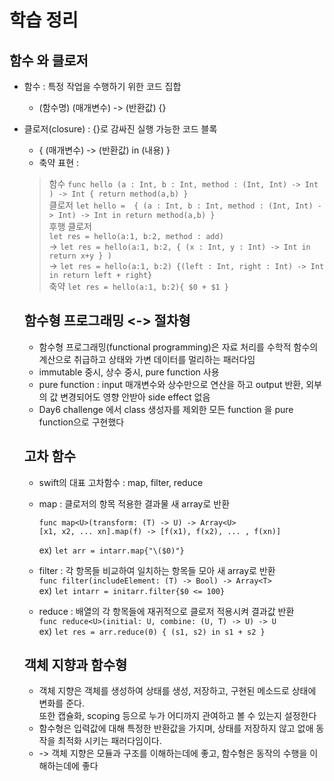 # 학습 정리 
## 함수 와 클로저
- 함수 : 특정 작업을 수행하기 위한 코드 집합
  - (함수명) (매개변수) -> (반환값) {}
- 클로저(closure) : {}로 감싸진 실행 가능한 코드 블록
   - { (매개변수) -> (반환값) in (내용) }
   - 축약 표현 :
    > 함수 ``` func hello (a : Int, b : Int, method : (Int, Int) -> Int ) -> Int { return method(a,b) } ```    
    > 클로저 ``` let hello =  { (a : Int, b : Int, method : (Int, Int) -> Int) -> Int in return method(a,b) } ```  
    > 후행 클로저   
     ``` let res = hello(a:1, b:2, method : add) ```   
     -> ``` let res = hello(a:1, b:2, { (x : Int, y : Int) -> Int in return x+y } ) ```   
     -> ``` let res = hello(a:1, b:2) {(left : Int, right : Int) -> Int in return left + right} ```   
    > 축약  ``` let res = hello(a:1, b:2){ $0 + $1 } ```
  
  ## 함수형 프로그래밍 <-> 절차형
  - 함수형 프로그래밍(functional programming)은 자료 처리를 수학적 함수의 계산으로 취급하고 상태와 가변 데이터를 멀리하는 패러다임
   - immutable 중시, 상수 중시, pure function 사용
   - pure function : input 매개변수와 상수만으로 연산을 하고 output 반환, 외부의 값 변경되어도 영향 안받아 side effect 없음
  - Day6 challenge 에서 class 생성자를 제외한 모든 function 을 pure function으로 구현했다  
   
   ## 고차 함수
   - swift의 대표 고차함수 : map, filter, reduce
   - map : 클로저의 항목 적용한 결과물 새 array로 반환
        ```
        func map<U>(transform: (T) -> U) -> Array<U>       
        [x1, x2, ... xn].map(f) -> [f(x1), f(x2), ... , f(xn)]   
        ```     
        ex) ``` let arr = intarr.map{"\($0)"} ```  
        
   - filter : 각 항목들 비교하여 일치하는 항목들 모아 새 array로 반환  
    ``` func filter(includeElement: (T) -> Bool) -> Array<T> ```  
    ex) ``` let intarr = initarr.filter{$0 <= 100} ```  
    
   - reduce : 배열의 각 항목들에 재귀적으로 클로저 적용시켜 결과값 반환   
    ``` func reduce<U>(initial: U, combine: (U, T) -> U) -> U ```   
    ex) ``` let res = arr.reduce(0) { (s1, s2) in s1 + s2 } ```  
    
   ## 객체 지향과 함수형
   - 객체 지향은 객체를 생성하여 상태를 생성, 저장하고, 구현된 메소드로 상태에 변화를 준다.  
      또한 캡슐화, scoping 등으로 누가 어디까지 관여하고 볼 수 있는지 설정한다
   - 함수형은 입력값에 대해 특정한 반환값을 가지며, 상태를 저장하지 않고 없애 동작을 최적화 시키는 패러다임이다.
   - -> 객체 지향은 모듈과 구조를 이해하는데에 좋고, 함수형은 동작의 수행을 이해하는데에 좋다
